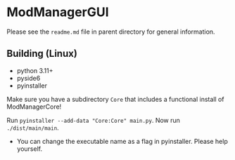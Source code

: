 # ModManagerGUI

Please see the `readme.md` file in parent directory for general information.

## Building (Linux)
- python 3.11+
- pyside6
- pyinstaller

Make sure you have a subdirectory `Core` that includes a functional install of ModManagerCore!

Run `pyinstaller --add-data "Core:Core" main.py`.
Now run `./dist/main/main`.

* You can change the executable name as a flag in pyinstaller. Please help yourself.
